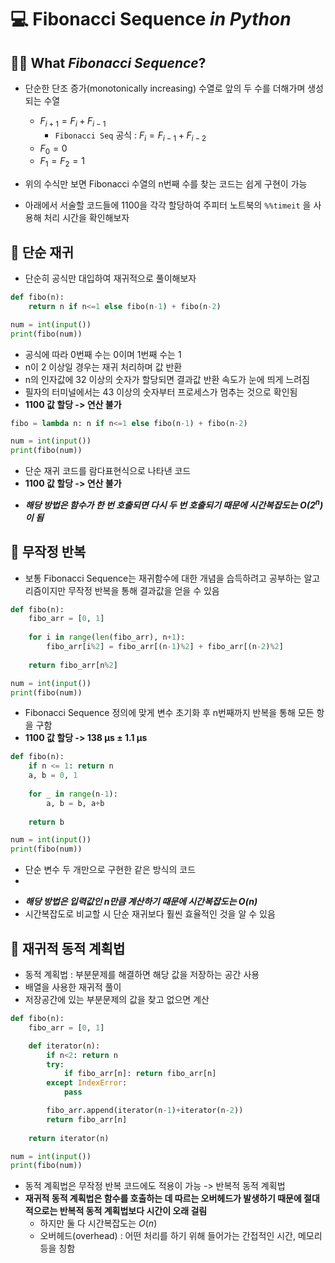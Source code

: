 # 💻 Fibonacci Sequence _in Python_

## 💁‍♀️ What _Fibonacci Sequence_?
- 단순한 단조 증가(monotonically increasing) 수열로 앞의 두 수를 더해가며 생성되는 수열
  * $F_{i+1} = F_{i} + F_{i-1}$
    * `Fibonacci Seq` 공식 : $F_{i} = F_{i-1} + F_{i-2}$
  * $F_{0} = 0$
  * $F_{1} = F_{2} = 1$

- 위의 수식만 보면 Fibonacci 수열의 n번째 수를 찾는 코드는 쉽게 구현이 가능
- 아래에서 서술할 코드들에 1100을 각각 할당하여 주피터 노트북의 `%%timeit` 을 사용해 처리 시간을 확인해보자

## 👀 단순 재귀
- 단순히 공식만 대입하여 재귀적으로 풀이해보자

```python
def fibo(n):
    return n if n<=1 else fibo(n-1) + fibo(n-2)

num = int(input())
print(fibo(num))
```
* 공식에 따라 0번째 수는 0이며 1번째 수는 1
* n이 2 이상일 경우는 재귀 처리하며 값 반환
* n의 인자값에 32 이상의 숫자가 할당되면 결과값 반환 속도가 눈에 띄게 느려짐
* 필자의 터미널에서는 43 이상의 숫자부터 프로세스가 멈추는 것으로 확인됨
* **1100 값 할당 -> 연산 불가**

```python
fibo = lambda n: n if n<=1 else fibo(n-1) + fibo(n-2)

num = int(input())
print(fibo(num))
```
* 단순 재귀 코드를 람다표현식으로 나타낸 코드
* **1100 값 할당 -> 연산 불가**

- **_해당 방법은 함수가 한 번 호출되면 다시 두 번 호출되기 때문에 시간복잡도는 $O(2^n)$ 이 됨_**

## 👀 무작정 반복
- 보통 Fibonacci Sequence는 재귀함수에 대한 개념을 습득하려고 공부하는 알고리즘이지만 무작정 반복을 통해 결과값을 얻을 수 있음

```python
def fibo(n):
    fibo_arr = [0, 1]
    
    for i in range(len(fibo_arr), n+1):
        fibo_arr[i%2] = fibo_arr[(n-1)%2] + fibo_arr[(n-2)%2]
    
    return fibo_arr[n%2]

num = int(input())
print(fibo(num))
```
* Fibonacci Sequence 정의에 맞게 변수 초기화 후 n번째까지 반복을 통해 모든 항을 구함
* **1100 값 할당 -> 138 µs ± 1.1 µs**

```python
def fibo(n):
    if n <= 1: return n
    a, b = 0, 1
    
    for _ in range(n-1):
        a, b = b, a+b
    
    return b

num = int(input())
print(fibo(num))
```
* 단순 변수 두 개만으로 구현한 같은 방식의 코드
* 

- **_해당 방법은 입력값인 n만큼 계산하기 때문에 시간복잡도는 $O(n)$_**
- 시간복잡도로 비교할 시 단순 재귀보다 훨씬 효율적인 것을 알 수 있음

## 👀 재귀적 동적 계획법

- 동적 계획법 : 부분문제를 해결하면 해당 값을 저장하는 공간 사용
- 배열을 사용한 재귀적 풀이
- 저장공간에 있는 부분문제의 값을 찾고 없으면 계산

```python
def fibo(n):
    fibo_arr = [0, 1]

    def iterator(n):
        if n<2: return n
        try:
            if fibo_arr[n]: return fibo_arr[n]
        except IndexError:
            pass

        fibo_arr.append(iterator(n-1)+iterator(n-2))
        return fibo_arr[n]
    
    return iterator(n)

num = int(input())
print(fibo(num))
```

- 동적 계획법은 무작정 반복 코드에도 적용이 가능 -> 반복적 동적 계획법
- **재귀적 동적 계획법은 함수를 호출하는 데 따르는 오버헤드가 발생하기 때문에 절대적으로는 반복적 동적 계획법보다 시간이 오래 걸림**
  - 하지만 둘 다 시간복잡도는 $O(n)$
  - 오버헤드(overhead) : 어떤 처리를 하기 위해 들어가는 간접적인 시간, 메모리 등을 칭함